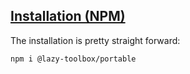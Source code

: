 ## [Installation (NPM)](#install-npm)

The installation is pretty straight forward:
```terminal
npm i @lazy-toolbox/portable
```
